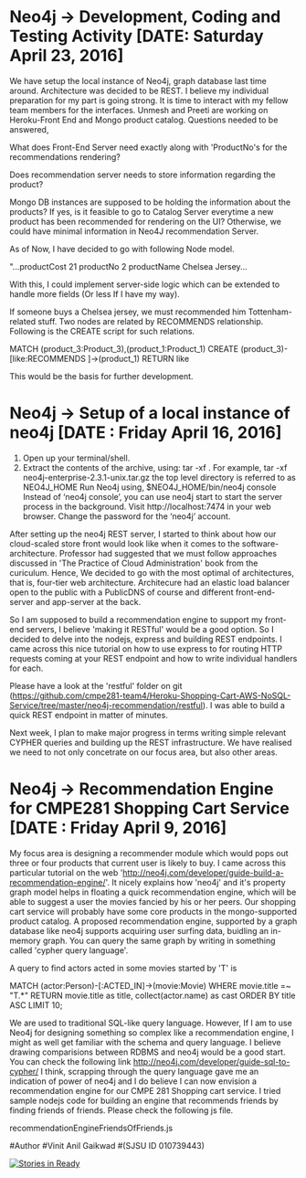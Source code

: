 # Neo4j -> Development, Coding and Testing Activity [DATE: Saturday April 23, 2016]

We have setup the local instance of Neo4j, graph database last time around. Architecture was decided to be REST. I believe my individual preparation for my part is going strong. It is time to interact with my fellow team members for the interfaces. Unmesh and Preeti are working on Heroku-Front End and Mongo product catalog. Questions needed to be answered,

What does Front-End Server need exactly along with 'ProductNo's for the recommendations rendering?

Does recommendation server needs to store information regarding the product?

Mongo DB instances are supposed to be holding the information about the products? If yes, is it feasible to go to Catalog Server everytime a new product has been recommended for rendering on the UI? Otherwise, we could have minimal information in Neo4J recommendation Server.

As of Now, I have decided to go with following Node model.

"...productCost	21
productNo	2
productName	Chelsea Jersey...

With this, I could implement server-side logic which can be extended to handle more fields (Or less If I have my way).

If someone buys a Chelsea jersey, we must recommended him Tottenham-related stuff. Two nodes are related by RECOMMENDS relationship. Following is the CREATE script for such relations.

MATCH (product_3:Product_3),(product_1:Product_1)
CREATE (product_3)-[like:RECOMMENDS ]->(product_1)
RETURN like

This would be the basis for further development. 


# Neo4j -> Setup of a local instance of neo4j [DATE : Friday April 16, 2016]
1. Open up your terminal/shell.
2. Extract the contents of the archive, using:
tar -xf <filecode>.
For example,
tar -xf neo4j-enterprise-2.3.1-unix.tar.gz 
the top level directory is referred to as NEO4J_HOME
Run Neo4j using,
$NEO4J_HOME/bin/neo4j console
Instead of ‘neo4j console’, you can use neo4j start to start the server process in the background.
Visit http://localhost:7474 in your web browser.
Change the password for the ‘neo4j’ account.

After setting up the neo4j REST server, I started to think about how our cloud-scaled store front would look like when it comes to the software-architecture. Professor had suggested that we must follow approaches discussed in 'The Practice of Cloud Administration' book from the curiculum. Hence, We decided to go with the most optimal of architectures, that is, four-tier web architecture. Architecure had an elastic load balancer open to the public with a PublicDNS of course and different front-end-server and app-server at the back.

So I am supposed to build a recommendation engine to support my front-end servers, I believe 'making it RESTful' would be a good option. So I decided to delve into the nodejs, express and building REST endpoints. I came across this nice tutorial on how to use express to for routing HTTP requests coming at your REST endpoint and how to write individual handlers for each.

Please have a look at the 'restful' folder on git (https://github.com/cmpe281-team4/Heroku-Shopping-Cart-AWS-NoSQL-Service/tree/master/neo4j-recommendation/restful). I was able to build a quick REST endpoint in matter of minutes. 

Next week, I plan to make major progress in terms writing simple relevant CYPHER queries and building up the REST infrastructure. We have realised we need to not only concetrate on our focus area, but also other areas.







# Neo4j -> Recommendation Engine for CMPE281 Shopping Cart Service [DATE : Friday April 9, 2016]

My focus area is designing a recommender module which would pops out three or four products that current user is likely to buy. I came across this particular tutorial on the web  'http://neo4j.com/developer/guide-build-a-recommendation-engine/'. It nicely explains how 'neo4j' and it's property graph model helps in floating a quick recommendation engine, which will be able to suggest a user the movies fancied by his or her peers. Our shopping cart service will probably have some core products in the mongo-supported product catalog. A proposed recommendation engine, supported by a graph database like neo4j supports acquiring user surfing data, buidling an in-memory graph. You can query the same graph by writing in something called 'cypher query language'. 

A query to find actors acted in some movies started by 'T' is  

MATCH (actor:Person)-[:ACTED_IN]->(movie:Movie) 
WHERE movie.title =~ "T.*" 
RETURN movie.title as title, collect(actor.name) as cast 
ORDER BY title ASC LIMIT 10; 

We are used to traditional SQL-like query language. However, If I am to use Neo4j for designing something so complex like a recommendation engine, I might as well get familiar with the schema and query language. I believe drawing comparisions between RDBMS and neo4j would be a good start. You can check the following link 
http://neo4j.com/developer/guide-sql-to-cypher/ 
I think, scrapping through the query language gave me an indication of power of neo4j and I do believe I can now envision a recommendation engine for our CMPE 281 Shopping cart service. I tried sample nodejs code for building an engine that recommends friends by finding friends of friends. Please check the following js file. 

recommendationEngineFriendsOfFriends.js 
   




   
   
#Author
#Vinit Anil Gaikwad
#(SJSU ID 010739443)




[![Stories in Ready](https://badge.waffle.io/jagrutipatil/Heroku-Shopping-Cart-AWS-NoSQL-Service.png?label=ready&title=Ready)](http://waffle.io/jagrutipatil/Heroku-Shopping-Cart-AWS-NoSQL-Service)
